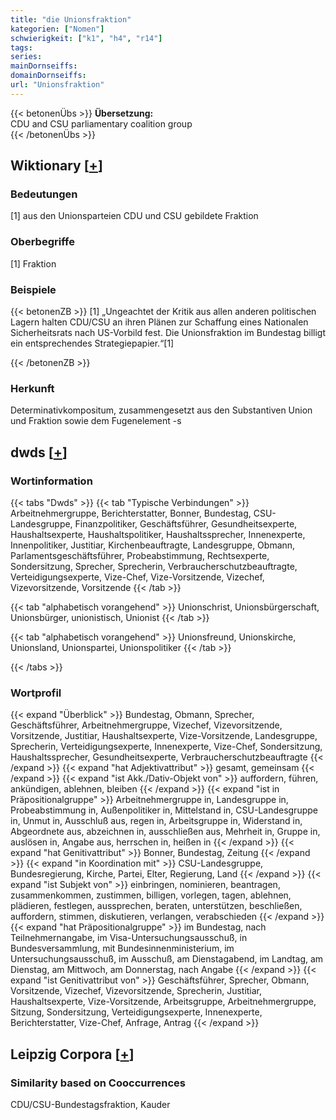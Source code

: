 ```yaml
---
title: "die Unionsfraktion"
kategorien: ["Nomen"]
schwierigkeit: ["k1", "h4", "r14"]
tags:
series:
mainDornseiffs:
domainDornseiffs:
url: "Unionsfraktion"
---
```


{{< betonenÜbs >}}
**Übersetzung:**  
CDU and CSU parliamentary coalition group  
{{< /betonenÜbs >}}

## Wiktionary [[+](https://de.wiktionary.org/wiki/Unionsfraktion)]

### Bedeutungen
[1] aus den Unionsparteien CDU und CSU gebildete Fraktion  

### Oberbegriffe
[1] Fraktion  

### Beispiele
{{< betonenZB >}}
[1] „Ungeachtet der Kritik aus allen anderen politischen Lagern halten CDU/CSU an ihren Plänen zur Schaffung eines Nationalen Sicherheitsrats nach US-Vorbild fest. Die Unionsfraktion im Bundestag billigt ein entsprechendes Strategiepapier.“[1]  

{{< /betonenZB >}}
### Herkunft
Determinativkompositum, zusammengesetzt aus den Substantiven Union und Fraktion sowie dem Fugenelement -s  



## dwds [[+](https://www.dwds.de/wb/Unionsfraktion)]

### Wortinformation
{{< tabs "Dwds" >}}
{{< tab "Typische Verbindungen" >}}
Arbeitnehmergruppe, Berichterstatter, Bonner, Bundestag, CSU-Landesgruppe, Finanzpolitiker, Geschäftsführer, Gesundheitsexperte, Haushaltsexperte, Haushaltspolitiker, Haushaltssprecher, Innenexperte, Innenpolitiker, Justitiar, Kirchenbeauftragte, Landesgruppe, Obmann, Parlamentsgeschäftsführer, Probeabstimmung, Rechtsexperte, Sondersitzung, Sprecher, Sprecherin, Verbraucherschutzbeauftragte, Verteidigungsexperte, Vize-Chef, Vize-Vorsitzende, Vizechef, Vizevorsitzende, Vorsitzende
{{< /tab >}}

{{< tab "alphabetisch vorangehend" >}}
Unionschrist, Unionsbürgerschaft, Unionsbürger, unionistisch, Unionist
{{< /tab >}}

{{< tab "alphabetisch vorangehend" >}}
Unionsfreund, Unionskirche, Unionsland, Unionspartei, Unionspolitiker
{{< /tab >}}

{{< /tabs >}}

### Wortprofil
{{< expand "Überblick" >}} Bundestag, Obmann, Sprecher, Geschäftsführer, Arbeitnehmergruppe, Vizechef, Vizevorsitzende, Vorsitzende, Justitiar, Haushaltsexperte, Vize-Vorsitzende, Landesgruppe, Sprecherin, Verteidigungsexperte, Innenexperte, Vize-Chef, Sondersitzung, Haushaltssprecher, Gesundheitsexperte, Verbraucherschutzbeauftragte {{< /expand >}}
{{< expand "hat Adjektivattribut" >}} gesamt, gemeinsam {{< /expand >}}
{{< expand "ist Akk./Dativ-Objekt von" >}} auffordern, führen, ankündigen, ablehnen, bleiben {{< /expand >}}
{{< expand "ist in Präpositionalgruppe" >}} Arbeitnehmergruppe in, Landesgruppe in, Probeabstimmung in, Außenpolitiker in, Mittelstand in, CSU-Landesgruppe in, Unmut in, Ausschluß aus, regen in, Arbeitsgruppe in, Widerstand in, Abgeordnete aus, abzeichnen in, ausschließen aus, Mehrheit in, Gruppe in, auslösen in, Angabe aus, herrschen in, heißen in {{< /expand >}}
{{< expand "hat Genitivattribut" >}} Bonner, Bundestag, Zeitung {{< /expand >}}
{{< expand "in Koordination mit" >}} CSU-Landesgruppe, Bundesregierung, Kirche, Partei, Elter, Regierung, Land {{< /expand >}}
{{< expand "ist Subjekt von" >}} einbringen, nominieren, beantragen, zusammenkommen, zustimmen, billigen, vorlegen, tagen, ablehnen, plädieren, festlegen, aussprechen, beraten, unterstützen, beschließen, auffordern, stimmen, diskutieren, verlangen, verabschieden {{< /expand >}}
{{< expand "hat Präpositionalgruppe" >}} im Bundestag, nach Teilnehmernangabe, im Visa-Untersuchungsausschuß, in Bundesversammlung, mit Bundesinnenministerium, im Untersuchungsausschuß, im Ausschuß, am Dienstagabend, im Landtag, am Dienstag, am Mittwoch, am Donnerstag, nach Angabe {{< /expand >}}
{{< expand "ist Genitivattribut von" >}} Geschäftsführer, Sprecher, Obmann, Vorsitzende, Vizechef, Vizevorsitzende, Sprecherin, Justitiar, Haushaltsexperte, Vize-Vorsitzende, Arbeitsgruppe, Arbeitnehmergruppe, Sitzung, Sondersitzung, Verteidigungsexperte, Innenexperte, Berichterstatter, Vize-Chef, Anfrage, Antrag {{< /expand >}}

## Leipzig Corpora [[+](https://corpora.uni-leipzig.de/en/res?word=Unionsfraktion&corpusId=deu_newscrawl-public_2018)]


### Similarity based on Cooccurrences
CDU/CSU-Bundestagsfraktion, Kauder

